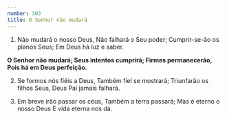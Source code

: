 ```yaml
---
number: 303
title: O Senhor não mudará
---
```


1. Não mudará o nosso Deus,
  Não falhará o Seu poder;
  Cumprir-se-ão os planos Seus;
  Em Deus há luz e saber.

  __O Senhor não mudará;
  Seus intentos cumprirá;
  Firmes permanecerão,
  Pois há em Deus perfeição.__

2. Se formos nós fiéis a Deus,
  Também fiel se mostrará;
  Triunfarão os filhos Seus,
  Deus Pai jamais falhará.

3. Em breve irão passar os céus,
  Também a terra passará;
  Mas é eterno o nosso Deus
  E vida eterna nos dá.
